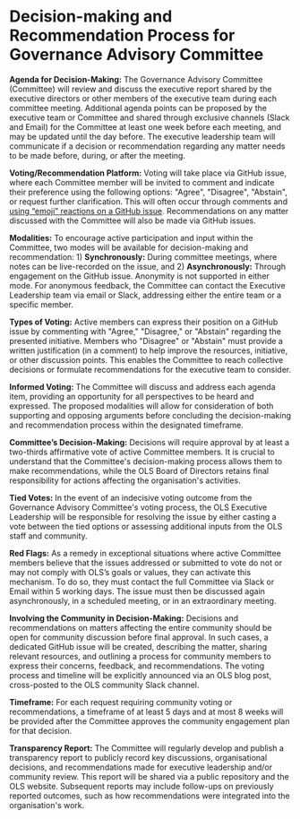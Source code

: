# Decision-making and Recommendation Process for Governance Advisory Committee

**Agenda for Decision-Making:** The Governance Advisory Committee (Committee) will review and discuss the executive report shared by the executive directors or other members of the executive team during each committee meeting. Additional agenda points can be proposed by the executive team or Committee and shared through exclusive channels (Slack and Email) for the Committee at least one week before each meeting, and may be updated until the day before. The executive leadership team will communicate if a decision or recommendation regarding any matter needs to be made before, during, or after the meeting.

**Voting/Recommendation Platform:** Voting will take place via GitHub issue, where each Committee member will be invited to comment and indicate their preference using the following options: "Agree", "Disagree", "Abstain", or request further clarification. This will often occur through comments and [using “emoji” reactions on a GitHub issue](https://github.blog/news-insights/product-news/add-reactions-to-pull-requests-issues-and-comments/). Recommendations on any matter discussed with the Committee will also be made via GitHub issues.

**Modalities:** To encourage active participation and input within the Committee, two modes will be available for decision-making and recommendation: 1) **Synchronously:** During committee meetings, where notes can be live-recorded on the issue, and 2) **Asynchronously:** Through engagement on the GitHub issue.
Anonymity is not supported in either mode. For anonymous feedback, the Committee can contact the Executive Leadership team via email or Slack, addressing either the entire team or a specific member.

**Types of Voting:** Active members can express their position on a GitHub issue by commenting with "Agree," "Disagree," or "Abstain" regarding the presented initiative. Members who "Disagree" or "Abstain" must provide a written justification (in a comment) to help improve the resources, initiative, or other discussion points. This enables the Committee to reach collective decisions or formulate recommendations for the executive team to consider.

**Informed Voting:** The Committee will discuss and address each agenda item, providing an opportunity for all perspectives to be heard and expressed. The proposed modalities will allow for consideration of both supporting and opposing arguments before concluding the decision-making and recommendation process within the designated timeframe.

**Committee’s Decision-Making:** Decisions will require approval by at least a two-thirds affirmative vote of active Committee members. It is crucial to understand that the Committee's decision-making process allows them to make recommendations, while the OLS Board of Directors retains final responsibility for actions affecting the organisation's activities.

**Tied Votes:** In the event of an indecisive voting outcome from the Governance Advisory Committee's voting process, the OLS Executive Leadership will be responsible for resolving the issue by either casting a vote between the tied options or assessing additional inputs from the OLS staff and community.

**Red Flags:** As a remedy in exceptional situations where active Committee members believe that the issues addressed or submitted to vote do not or may not comply with OLS’s goals or values, they can activate this mechanism. To do so, they must contact the full Committee via Slack or Email within 5 working days. The issue must then be discussed again asynchronously, in a scheduled meeting, or in an extraordinary meeting.

**Involving the Community in Decision-Making:** Decisions and recommendations on matters affecting the entire community should be open for community discussion before final approval. In such cases, a dedicated GitHub issue will be created, describing the matter, sharing relevant resources, and outlining a process for community members to express their concerns, feedback, and recommendations. The voting process and timeline will be explicitly announced via an OLS blog post, cross-posted to the OLS community Slack channel.

**Timeframe:** For each request requiring community voting or recommendations, a timeframe of at least 5 days and at most 8 weeks will be provided after the Committee approves the community engagement plan for that decision.

**Transparency Report:** The Committee will regularly develop and publish a transparency report to publicly record key discussions, organisational decisions, and recommendations made for executive leadership and/or community review. This report will be shared via a public repository and the OLS website. Subsequent reports may include follow-ups on previously reported outcomes, such as how recommendations were integrated into the organisation's work.
